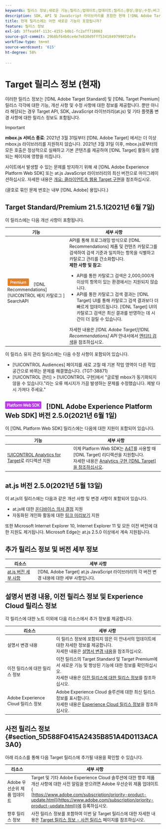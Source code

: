 ```yaml
---
keywords: 릴리스 정보;새로운 기능;릴리스;업데이트;업데이트;릴리스;향상;향상;수정;버그 수정;업데이트
description: SDK, API 및 JavaScript 라이브러리를 포함한 현재 [!DNL Adobe Target] 릴리스에 포함된 새로운 기능, 개선 사항 및 수정 사항에 대해 알아봅니다.
title: 현재 릴리스에는 어떤 새로운 기능이 포함됩니까?
feature: 릴리스 정보
exl-id: 3ffead4f-113c-4153-b0b1-fc2aff710063
source-git-commit: 29b8bf64b0ce4e7e830d9fff5341849799072dfa
workflow-type: tm+mt
source-wordcount: '615'
ht-degree: 58%

---
```


# Target 릴리스 정보 (현재)

이러한 릴리스 정보는 [!DNL Adobe Target Standard] 및 [!DNL Target Premium] 릴리스 각각에 대한 기능, 개선 사항 및 수정 사항에 대한 정보를 제공합니다. 뿐만 아니라 해당되는 경우 Target API, SDK, JavaScript 라이브러리(at.js) 및 기타 플랫폼 변경 사항에 대한 릴리스 정보도 포함됩니다.

>[!IMPORTANT]
>
>**mbox.js 서비스 종료**: 2021년 3월 31일부터 [!DNL Adobe Target] 에서는 더 이상 mbox.js 라이브러리를 지원하지 않습니다. 2021년 3월 31일 이후, mbox.js로부터의 모든 호출은 정상적으로 실패하고 기본 콘텐츠를 제공하여 [!DNL Target] 활동이 실행되는 페이지에 영향을 미칩니다.
>
>사이트에서 발생할 수 있는 문제를 방지하기 위해 새 [!DNL Adobe Experience Platform Web SDK] 또는 at.js JavaScript 라이브러리의 최신 버전으로 마이그레이션하십시오. 자세한 내용은 [개요: 클라이언트측 웹용 Target 구현](/help/c-implementing-target/c-implementing-target-for-client-side-web/implement-target-for-client-side-web.md)을 참조하십시오.

(괄호로 묶인 문제 번호는 내부 [!DNL Adobe] 용입니다.)

## Target Standard/Premium 21.5.1(2021년 6월 7일)

이 릴리스에는 다음 개선 사항이 포함됩니다.

| 기능 | 세부 사항 |
| --- | --- |
| ![Premium ](/help/assets/premium.png) [!DNL Recommendations] [!UICONTROL 배지 카탈로그 ] SearchAPI | API를 통해 프로그래밍 방식으로 [!DNL Recommendations] 제품 및 컨텐츠 카탈로그를 검색하여 검색 기준과 일치하는 항목을 식별하고 카탈로그 관리를 간소화합니다.<br>**제한 사항 및 참고**:<ul><li>API를 통한 카탈로그 검색은 2,000,000개 이상의 항목이 있는 환경에서는 지원되지 않습니다.</li><li>API를 통한 카탈로그 검색 결과는 [!DNL Target] UI를 통해 카탈로그 검색 결과보다 더 빠르게 업데이트됩니다. [!DNL Target] UI의 카탈로그 검색은 최신 결과를 반영하는 데 시간이 더 걸릴 수 있습니다.</li></ul>자세한 내용은 *[!DNL Adobe Target][!DNL Recommendations] API* 안내서에서 [엔티티 검색](http://developers.adobetarget.com/api/recommendations/#tag/Searching-Entities)을 참조하십시오. |

이 릴리스 유지 관리 릴리스에는 다음 수정 사항이 포함되어 있습니다.

* [!UICONTROL Audiences] 페이지를 새로 고칠 때 기본 작업 영역이 다른 작업 공간으로 바뀌는 문제를 해결했습니다. (TGT-38871)
* [!UICONTROL 관리] > [!UICONTROL 구현]에서 &quot;글로벌 mbox가 동기화되지 않을 수 있습니다.&quot;라는 오류 메시지가 가끔 발생하는 문제를 수정했습니다. 제발 다시 가져다 주세요.&quot;

## ![Adobe Experience Platform 웹 SDK ](/help/assets/platform.png) [!DNL Adobe Experience Platform Web SDK] 버전 2.5.0(2021년 6월 1일)

이 [!DNL Platform Web SDK] 릴리스에는 다음에 대한 지원이 포함되어 있습니다.

| 기능 | 세부 사항 |
| --- | --- |
| [!UICONTROL Analytics for Target](A4T)로 리디렉션 지원 | 이제 Platform Web SDK는 [A4T](/help/c-integrating-target-with-mac/a4t/a4t.md)를 사용할 때 [!DNL Target] 리디렉션을 지원합니다.<br>자세한 내용은  [Analytics 구현  [!DNL Target] 을 참조하십시오](/help/c-integrating-target-with-mac/a4t/a4timplementation.md). |

## at.js 버전 2.5.0(2021년 5월 13일)

이 at.js의 릴리스에는 다음과 같은 개선 사항 및 변경 사항이 포함되어 있습니다.

* at.js에 대한 [온디바이스 의사 결정](/help/c-implementing-target/c-implementing-target-for-client-side-web/on-device-decisioning/on-device-decisioning.md) 지원
* 자동화된 개인화 활동에 대한 [링크 미리보기](/help/c-activities/c-activity-qa/activity-qa.md) 지원

또한 Microsoft Internet Explorer 10, Internet Explorer 11 및 모든 이전 버전에 대한 지원도 제거됩니다. Microsoft Edge는 at.js 2.5.0 이상에서 계속 지원됩니다.

## 추가 릴리스 정보 및 버전 세부 정보

| 리소스 | 세부 사항 |
|--- |--- |
| [at.js 버전 세부 사항](/help/c-implementing-target/c-implementing-target-for-client-side-web/target-atjs-versions.md) | [!DNL Adobe Target] at.js JavaScript 라이브러리의 각 버전 변경 내용에 대한 세부 사항입니다. |

## 설명서 변경 내용, 이전 릴리스 정보 및 Experience Cloud 릴리스 정보

각 릴리스에 대한 노트 이외에 다음 리소스에서 추가 정보를 제공합니다.

| 리소스 | 세부 사항 |
|--- |--- |
| 설명서 변경 내용 | 이 릴리스 정보에 포함되지 않은 이 안내서의 업데이트에 대한 자세한 정보를 제공합니다.<br>자세한 내용은 [설명서 변경 내용](/help/r-release-notes/doc-change.md#reference_366123CF00994BACBBF9BBDF2C4D840C)을 참조하십시오. |
| 이전 릴리스에 대한 릴리스 정보 | 이전 릴리스의 Target Standard 및 Target Premium에서 새로운 기능 및 향상된 기능에 대한 정보를 확인하십시오.<br>자세한 내용은 [이전 릴리스에 대한 릴리스 정보](/help/r-release-notes/release-notes-for-previous-releases.md)를 참조하십시오. |
| Adobe Experience Cloud 릴리스 정보 | Adobe Experience Cloud 솔루션에 대한 최신 릴리스 정보를 표시합니다.<br>자세한 내용은 [Experience Cloud 릴리스 정보](https://experienceleague.adobe.com/docs/release-notes/experience-cloud/current.html?lang=ko-KR)을 참조하십시오. |

## 사전 릴리스 정보 {#section_5D588F0415A2435B851A4D0113ACA3A0}

아래 리소스를 통해 다음 Target 릴리스에 추가될 내용을 확인할 수 있습니다.

| 리소스 | 세부 사항 |
|--- |--- |
| Adobe 우선순위 제품 업데이트 | Target 및 기타 Adobe Experience Cloud 솔루션에 대한 향후 제품 개선 사항에 대한 사전 알림을 받으려면 Adobe 우선순위 제품 업데이트(<br>[https://www.adobe.com/subscription/priority-product-update.html](https://www.adobe.com/subscription/priority-product-update.html))에 등록하십시오. |
| 향후 릴리스 정보 | 사전 릴리스 정보를 포함하여 이번 달 Target 릴리스에 대한 자세한 내용은 [Target 릴리스 정보 - 사전 릴리스](/help/r-release-notes/target-release-notes.md) 페이지를 참조하십시오. |
